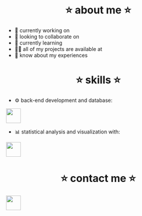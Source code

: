 <!--
**samttsummer/samttsummer** is a ✨ _special_ ✨ repository because its `README.md` (this file) appears on your GitHub profile. -->

<h1 align="center"></h1>
<h3 align="center"></h3>

<h1 align="center">⭐ about me ⭐</h1>

- 🔭 currently working on
- 🤝 looking to collaborate on
- 🌱 currently learning
- 👨‍💻 all of my projects are available at
- 📄 know about my experiences

<h1 align="center"></h1>
<h1 align="center">⭐ skills ⭐</h1>

- ⚙️ back-end development and database:

<img src="https://cdn.jsdelivr.net/gh/devicons/devicon@latest/icons/python/python-original.svg" width="40" height="40"/>
  
- 📊 statistical analysis and visualization with:
<img src="https://cdn.jsdelivr.net/gh/devicons/devicon@latest/icons/r/r-original.svg" width="40" height="40"/>

<h1 align="center"></h1>
<h1 align="center">⭐ contact me ⭐</h1>
<img src="https://cdn.jsdelivr.net/gh/devicons/devicon@latest/icons/linkedin/linkedin-original.svg" width="40" height="40"/>
